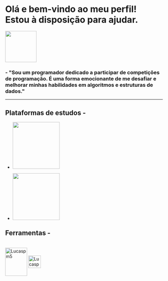 # Olá e bem-vindo ao meu perfil! Estou à disposição para ajudar.
<img src="https://user-images.githubusercontent.com/125845662/227516034-1b59d4fb-9fb1-46e6-9437-ab5efff311ce.png" width="100" height="100">

### - "Sou um programador dedicado a participar de competições de programação. É uma forma emocionante de me desafiar e melhorar minhas habilidades em algoritmos e estruturas de dados."
___________________

## Plataformas de estudos -

* <a href="https://www.beecrowd.com.br/judge/pt/users/friends/717707"><img src="https://www.beecrowd.com.br/home/wp-content/uploads/2021/08/beecrowd__roxoHorClean-small-PNG-1.png" width=150px/></a>

* <a href="https://www.beecrowd.com.br/judge/pt/users/friends/717707"><img src="https://user-images.githubusercontent.com/125845662/227518393-9d78124d-fa45-41a1-bd65-75e1833de518.png" width=150px/></a>
## Ferramentas -
<div style="display: inline_block"><br>
  <img align="center" alt="Lucaspm5" height="90" width="70" src="https://cdn.jsdelivr.net/gh/devicons/devicon/icons/mysql/mysql-original-wordmark.svg">
  <img align="center" alt="Lucaspm5" height="40" width="40" src="https://cdn.jsdelivr.net/gh/devicons/devicon/icons/vscode/vscode-original.svg">
